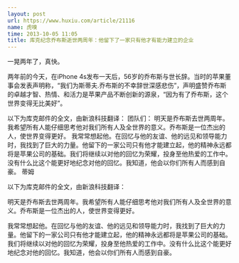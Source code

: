 ```yaml
---
layout: post
url: https://www.huxiu.com/article/21116
name: 虎嗅
time: 2013-10-05 11:05
title: 库克纪念乔布斯逝世两周年：他留下了一家只有他才有能力建立的企业
---
```

一晃两年了，真快。

两年前的今天，在iPhone 4s发布一天后，56岁的乔布斯与世长辞。当时的苹果董事会发表声明称，“我们为斯蒂夫.乔布斯的不幸辞世深感悲伤”，声明盛赞乔布斯的卓越才智、热情、和活力是苹果产品不断创新的源泉，“因为有了乔布斯，这个世界变得无比美好”。

以下为库克邮件的全文，由新浪科技翻译： 团队们： 明天是乔布斯去世两周年。我希望所有人能仔细思考他对我们所有人及全世界的意义。乔布斯是一位杰出的人，使世界变得更好。 我常常想起他。在回忆与他的友谊、他的远见和领导能力时，我找到了巨大的力量。他留下的一家公司只有他才能建立起，他的精神永远都将是苹果公司的基础。我们将继续以对他的回忆为荣耀，投身至他热爱的工作中。没有什么比这个能更好地纪念对他的回忆。我知道，他会以你们所有人而感到自豪。 蒂姆

以下为库克邮件的全文，由新浪科技翻译：

明天是乔布斯去世两周年。我希望所有人能仔细思考他对我们所有人及全世界的意义。乔布斯是一位杰出的人，使世界变得更好。

我常常想起他。在回忆与他的友谊、他的远见和领导能力时，我找到了巨大的力量。他留下的一家公司只有他才能建立起，他的精神永远都将是苹果公司的基础。我们将继续以对他的回忆为荣耀，投身至他热爱的工作中。没有什么比这个能更好地纪念对他的回忆。我知道，他会以你们所有人而感到自豪。

